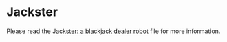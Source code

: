# Jackster

Please read the [Jackster: a blackjack dealer robot](Jackster-a-blackjack-dealer-robot.pdf) file for more information.